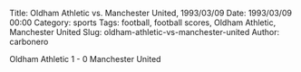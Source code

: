 Title: Oldham Athletic vs. Manchester United, 1993/03/09
Date: 1993/03/09 00:00
Category: sports
Tags: football, football scores, Oldham Athletic, Manchester United
Slug: oldham-athletic-vs-manchester-united
Author: carbonero


Oldham Athletic 1 - 0 Manchester United
